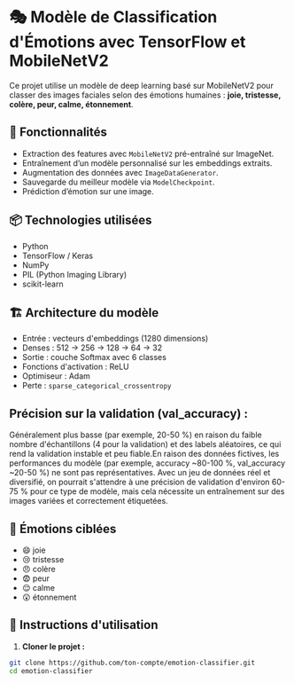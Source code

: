 # 🎭 Modèle de Classification d'Émotions avec TensorFlow et MobileNetV2

Ce projet utilise un modèle de deep learning basé sur MobileNetV2 pour classer des images faciales selon des émotions humaines : **joie, tristesse, colère, peur, calme, étonnement**.

## 📂 Fonctionnalités

- Extraction des features avec `MobileNetV2` pré-entraîné sur ImageNet.
- Entraînement d’un modèle personnalisé sur les embeddings extraits.
- Augmentation des données avec `ImageDataGenerator`.
- Sauvegarde du meilleur modèle via `ModelCheckpoint`.
- Prédiction d’émotion sur une image.

## 📦 Technologies utilisées

- Python
- TensorFlow / Keras
- NumPy
- PIL (Python Imaging Library)
- scikit-learn

## 🏗️ Architecture du modèle

- Entrée : vecteurs d'embeddings (1280 dimensions)
- Denses : 512 → 256 → 128 → 64 → 32
- Sortie : couche Softmax avec 6 classes
- Fonctions d'activation : ReLU
- Optimiseur : Adam
- Perte : `sparse_categorical_crossentropy`

## Précision sur la validation (val_accuracy) : 
Généralement plus basse (par exemple, 20-50 %) en raison du faible nombre d'échantillons (4 pour la validation) 
et des labels aléatoires, ce qui rend la validation instable et peu fiable.En raison des données fictives, les performances
du modèle (par exemple, accuracy ~80-100 %, val_accuracy ~20-50 %) ne sont pas représentatives. Avec un jeu de données réel et diversifié, on pourrait s'attendre à une précision de validation d'environ 60-75 % pour ce type de modèle, mais cela nécessite un entraînement sur des images variées et correctement étiquetées.

## 📁 Émotions ciblées

- 😄 joie  
- 😢 tristesse  
- 😠 colère  
- 😨 peur  
- 😌 calme  
- 😲 étonnement  

## 🧪 Instructions d'utilisation

1. **Cloner le projet :**

```bash
git clone https://github.com/ton-compte/emotion-classifier.git
cd emotion-classifier
